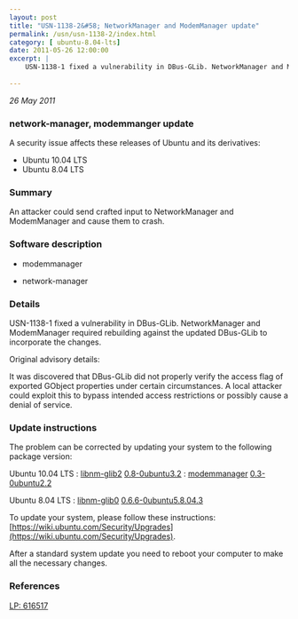 ```yaml
---
layout: post
title: "USN-1138-2&#58; NetworkManager and ModemManager update"
permalink: /usn/usn-1138-2/index.html
category: [ ubuntu-8.04-lts]
date: 2011-05-26 12:00:00
excerpt: |
    USN-1138-1 fixed a vulnerability in DBus-GLib. NetworkManager and ModemManager required rebuilding against the updated DBus-GLib to incorporate the changes.
    
--- 
```

 
 

*26 May 2011*

### network-manager, modemmanger update

A security issue affects these releases of Ubuntu and its derivatives:

* Ubuntu 10.04 LTS
* Ubuntu 8.04 LTS

### Summary

An attacker could send crafted input to NetworkManager and ModemManager and cause them to crash.

### Software description

* modemmanager 

* network-manager 

### Details

USN-1138-1 fixed a vulnerability in DBus-GLib. NetworkManager and ModemManager required rebuilding against the updated DBus-GLib to incorporate the changes.

Original advisory details:

 It was discovered that DBus-GLib did not properly verify the access flag of exported GObject properties under certain circumstances. A local attacker could exploit this to bypass intended access restrictions or possibly cause a denial of service. 

### Update instructions

The problem can be corrected by updating your system to the following package version:

Ubuntu 10.04 LTS
 : [libnm-glib2](https://launchpad.net/ubuntu/+source/network-manager) <span> [0.8-0ubuntu3.2](https://launchpad.net/ubuntu/+source/network-manager/0.8-0ubuntu3.2) </span> 
 : [modemmanager](https://launchpad.net/ubuntu/+source/modemmanager) <span> [0.3-0ubuntu2.2](https://launchpad.net/ubuntu/+source/modemmanager/0.3-0ubuntu2.2) </span> 

Ubuntu 8.04 LTS
 : [libnm-glib0](https://launchpad.net/ubuntu/+source/network-manager) <span> [0.6.6-0ubuntu5.8.04.3](https://launchpad.net/ubuntu/+source/network-manager/0.6.6-0ubuntu5.8.04.3) </span> 

To update your system, please follow these instructions: [https://wiki.ubuntu.com/Security/Upgrades](https://wiki.ubuntu.com/Security/Upgrades).

After a standard system update you need to reboot your computer to make all the necessary changes. 

### References

 
 [LP: 616517](https://launchpad.net/bugs/616517)
 

